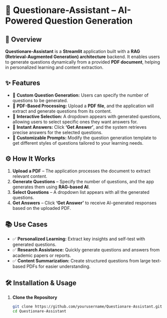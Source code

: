 # 📝 Questionare-Assistant – AI-Powered Question Generation  

## 🚀 Overview  
**Questionare-Assistant** is a **Streamlit** application built with a **RAG (Retrieval-Augmented Generation) architecture** backend. It enables users to generate questions dynamically from a provided **PDF document**, helping in personalized learning and content extraction.  

## ✨ Features  
- 🔹 **Custom Question Generation:** Users can specify the number of questions to be generated.  
- 🔹 **PDF-Based Processing:** Upload a **PDF file**, and the application will extract and generate questions from its content.  
- 🔹 **Interactive Selection:** A dropdown appears with generated questions, allowing users to select specific ones they want answers for.  
- 🔹 **Instant Answers:** Click **‘Get Answer’**, and the system retrieves precise answers for the selected questions.  
- 🔹 **Customizable Prompts:** Modify the question generation template to get different styles of questions tailored to your learning needs.  

## ⚙️ How It Works  
1. **Upload a PDF** – The application processes the document to extract relevant content.  
2. **Generate Questions** – Specify the number of questions, and the app generates them using **RAG-based AI**.  
3. **Select Questions** – A dropdown list appears with all the generated questions.  
4. **Get Answers** – Click **‘Get Answer’** to receive AI-generated responses based on the uploaded PDF.  

## 📚 Use Cases  
- ✅ **Personalized Learning:** Extract key insights and self-test with generated questions.  
- ✅ **Research Assistance:** Quickly generate questions and answers from academic papers or reports.  
- ✅ **Content Summarization:** Create structured questions from large text-based PDFs for easier understanding.  

## 🛠️ Installation & Usage  
1. **Clone the Repository**  
   ```sh
   git clone https://github.com/yourusername/Questionare-Assistant.git  
   cd Questionare-Assistant
